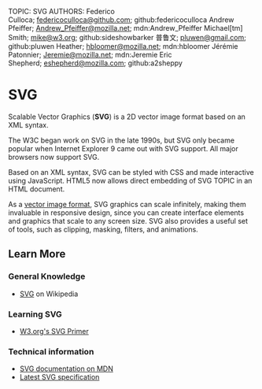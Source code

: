 TOPIC: SVG
AUTHORS: Federico Culloca; federicoculloca@github.com; github:federicoculloca
         Andrew Pfeiffer; Andrew_Pfeiffer@mozilla.net; mdn:Andrew_Pfeiffer
         Michael[tm] Smith; mike@w3.org; github:sideshowbarker
         普鲁文; pluwen@gmail.com; github:pluwen
         Heather; hbloomer@mozilla.net; mdn:hbloomer
         Jérémie Patonnier; Jeremie@mozilla.net; mdn:Jeremie
         Eric Shepherd; eshepherd@mozilla.com; github:a2sheppy

# SVG

Scalable Vector Graphics (**SVG**) is a 2D vector image format based on an XML syntax.

The W3C began work on SVG in the late 1990s, but SVG only became popular when Internet Explorer 9
came out with SVG support. All major browsers now support SVG.

Based on an XML syntax, SVG can be styled with CSS and made interactive using JavaScript.
HTML5 now allows direct embedding of SVG TOPIC in an HTML document.

As a [vector image format](http://en.wikipedia.org/wiki/Vector_graphics), SVG graphics can scale
infinitely, making them invaluable in
responsive design, since you can create interface elements and graphics that scale to any screen size.
SVG also provides a useful set of tools, such as clipping, masking, filters, and animations.

## Learn More

### General Knowledge

- [SVG](https://en.wikipedia.org/wiki/SVG) on Wikipedia

### Learning SVG

- [W3.org's SVG Primer](https://www.w3.org/Graphics/SVG/IG/resources/svgprimer.html)

### Technical information

- [SVG documentation on MDN](https://wiki.developer.mozilla.org/en-US/docs/Web/SVG)
- [Latest SVG specification](http://www.w3.org/TR/SVG/)
